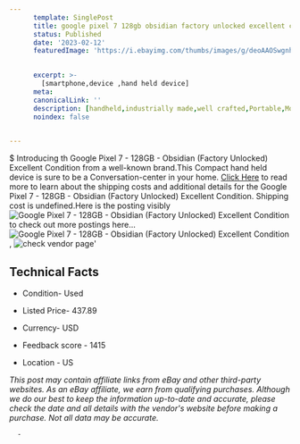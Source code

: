 ```yaml
---
      template: SinglePost
      title: google pixel 7 128gb obsidian factory unlocked excellent condition
      status: Published
      date: '2023-02-12'
      featuredImage: 'https://i.ebayimg.com/thumbs/images/g/deoAAOSwgnhj0udw/s-l225.jpg'
       

      excerpt: >-
        [smartphone,device ,hand held device]
      meta:
      canonicalLink: ''
      description: [handheld,industrially made,well crafted,Portable,Mobile,Compact,Convenient,Lightweight,Maneuverable,Man-portable,Miniature,Carriable,Hand-held,Light,Holdable,Transportable,Mobile device,Pocket-sized,On-the-go,Wireless,Cordless,Compact size,Convenient size, smartphone,device ,hand held device]
      noindex: false
      

---
```

$
      Introducing th Google Pixel 7 - 128GB - Obsidian (Factory Unlocked) Excellent Condition from a well-known brand.This Compact hand held device is sure to be a Conversation-center in your home. [Click Here](https://www.ebay.com/itm/185767418752?hash=item2b4099db80%3Ag%3AdeoAAOSwgnhj0udw&mkevt=1&mkcid=1&mkrid=711-53200-19255-0&campid=%253CePNCampaignId%253E&customid=%253CreferenceId%253E&toolid=10049) to read more to learn about the shipping costs and additional details for the Google Pixel 7 - 128GB - Obsidian (Factory Unlocked) Excellent Condition. Shipping cost is undefined.Here is the posting visibly ![Google Pixel 7 - 128GB - Obsidian (Factory Unlocked) Excellent Condition](https://i.ebayimg.com/thumbs/images/g/deoAAOSwgnhj0udw/s-l225.jpg) to check out more postings here... ![Google Pixel 7 - 128GB - Obsidian (Factory Unlocked) Excellent Condition](https://i.ebayimg.com/images/g/deoAAOSwgnhj0udw/s-l640.jpg), ![check vendor page](https://origin-galleryplus.ebayimg.com/ws/web/185767418752_2_0_1/225x225.jpg,https://origin-galleryplus.ebayimg.com/ws/web/185767418752_3_0_1/225x225.jpg,https://origin-galleryplus.ebayimg.com/ws/web/185767418752_4_0_1/225x225.jpg,https://origin-galleryplus.ebayimg.com/ws/web/185767418752_5_0_1/225x225.jpg,https://origin-galleryplus.ebayimg.com/ws/web/185767418752_6_0_1/225x225.jpg,https://origin-galleryplus.ebayimg.com/ws/web/185767418752_7_0_1/225x225.jpg,https://origin-galleryplus.ebayimg.com/ws/web/185767418752_8_0_1/225x225.jpg)'

      

 ## Technical Facts 



     
      

 - Condition- Used 


      

 - Listed Price- 437.89 


      

 - Currency- USD 


      

 - Feedback score - 1415 


      

 - Location - US 


      
      

 *_This post may contain affiliate links from eBay and other third-party websites. As an eBay affiliate, we earn from qualifying purchases. Although we do our best to keep the information up-to-date and accurate, please check the date and all details with the vendor's website before making a purchase. Not all data may be accurate._*




      -
